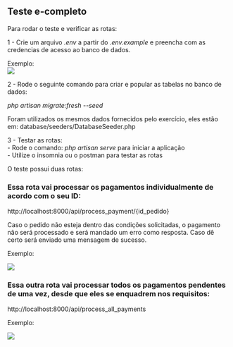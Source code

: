 ## Teste e-completo 

Para rodar o teste e verificar as rotas:

1 - Crie um arquivo <em>.env</em> a partir do <em> .env.example</em> e preencha com as credencias de acesso ao banco de dados.<br>

Exemplo:<br>
<img src='https://i.imgur.com/n62kigS.png'>

2 - Rode o seguinte comando para criar e popular as tabelas no banco de dados:<br>

<em>php artisan migrate:fresh --seed</em> <br>

Foram utilizados os mesmos dados fornecidos pelo exercício, eles estão em: database/seeders/DatabaseSeeder.php

3 - Testar as rotas:<br>
    - Rode o comando: <em>php artisan serve</em> para iniciar a aplicação<br>
    - Utilize o insomnia ou o postman para testar as rotas


O teste possui duas rotas:

### Essa rota vai processar os pagamentos individualmente de acordo com o seu ID:
http://localhost:8000/api/process_payment/{id_pedido}

Caso o pedido não esteja dentro das condições solicitadas, o pagamento não será processado e será mandado um erro como resposta. Caso dê certo será enviado uma mensagem de sucesso.

Exemplo: <br>

<img src="https://i.imgur.com/GjTaZoq.png"> <br>


### Essa outra rota vai processar todos os pagamentos pendentes de uma vez, desde que eles se enquadrem nos requisitos:
http://localhost:8000/api/process_all_payments

Exemplo:

<img src="https://i.imgur.com/GuYsVty.png">

